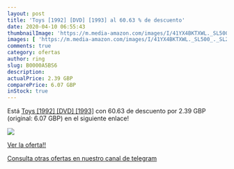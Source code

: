 ```yaml
---
layout: post
title: 'Toys [1992] [DVD] [1993] al 60.63 % de descuento'
date: 2020-04-10 06:55:43
thumbnailImage: 'https://m.media-amazon.com/images/I/41YX4BKTXWL._SL500_._SL200_.jpg'
images: [ 'https://m.media-amazon.com/images/I/41YX4BKTXWL._SL500_._SL200_.jpg' ]
comments: true
category: ofertas
author: ring
slug: B0000A5BS6
description:
actualPrice: 2.39 GBP
comparePrice: 6.07 GBP
inStock: true
---
```


Está [Toys [1992] [DVD] [1993]](https://www.amazon.com/dp/B0000A5BS6/?tag=redken08-20) con 60.63 de descuento por 2.39 GBP (original: 6.07 GBP) en el siguiente enlace!

[![](https://m.media-amazon.com/images/I/41YX4BKTXWL._SL500_._SL200_.jpg)](https://www.amazon.com/dp/B0000A5BS6/?tag=redken08-20)

[Ver la oferta!!](https://www.amazon.com/dp/B0000A5BS6/?tag=redken08-20)

[Consulta otras ofertas en nuestro canal de telegram](https://t.me/s/ofertas25)
